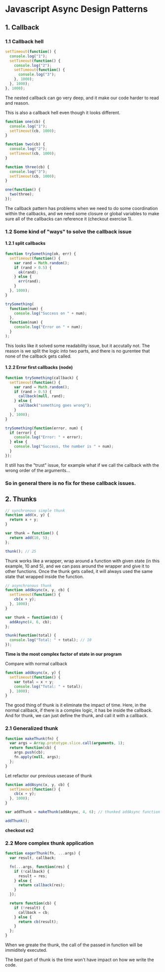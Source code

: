 # Javascript Async Design Patterns

## 1. Callback

### 1.1 Callback hell

```js
setTimeout(function() {
  console.log("1");
  setTimeout(function() {
    console.log("2");
    setTimeout(function() {
      console.log("3");
    }, 1000);
  }, 1000);
}, 1000);
```

The nested callback can go very deep, and it make our code harder to read and reason.

This is also a callback hell even though it looks different.

```js
function one(cb) {
  console.log("1");
  setTimeout(cb, 1000);
}

function two(cb) {
  console.log("2");
  setTimeout(cb, 1000);
}

function three(cb) {
  console.log("3");
  setTimeout(cb, 1000);
}

one(function() {
  two(three);
});
```

The callback pattern has problems when we need to do some coordination within the callbacks, and we need some closure or global variables to make sure all of the callbacks can reference it (checkout exercise 1).

### 1.2 Some kind of "ways" to solve the callback issue

#### 1.2.1 split callbacks

```js
function trySomething(ok, err) {
  setTimeout(function() {
    var rand = Math.random();
    if (rand > 0.5) {
      ok(rand);
    } else {
      err(rand);
    }
  }, 1000);
}

trySomething(
  function(num) {
    console.log("Success on " + num);
  },
  function(num) {
    console.log("Error on " + num);
  }
);
```

This looks like it solved some readability issue, but it accutally not. The reason is we split the logic into two parts, and there is no gurentee that none of the callback gets called.

#### 1.2.2 Error first callbacks (node)

```js
function trySomething(callback) {
  setTimeout(function() {
    var rand = Math.random();
    if (rand > 0.5) {
      callback(null, rand);
    } else {
      callback("something goes wrong");
    }
  }, 1000);
}

trySomething(function(error, num) {
  if (error) {
    console.log("Error: " + error);
  } else {
    console.log("Success, the number is " + num);
  }
});
```

It still has the "trust" issue, for example what if we call the callback with the wrong order of the arguments...

### So in general there is no fix for these callback issues.

## 2. Thunks

```js
// synchronous simple thunk
function add(x, y) {
  return x + y;
}

var thunk = function() {
  return add(10, 5);
};

thunk(); // 25
```

Thunk works like a wrapper, wrap around a function with given state (in this example, 10 and 5), and we can pass around the wrapper and give it to other functions. Once the thunk gets called, it will always used the same state that wrapped inside the function.

```js
// asynchronous thunk
function addAsync(x, y, cb) {
  setTimeout(function() {
    cb(x + y);
  }, 1000);
}

var thunk = function(cb) {
  addAsync(4, 6, cb);
};

thunk(function(total) {
  console.log("Total: " + total); // 10
});
```

**Time is the most complex factor of state in our program**

Compare with normal callback

```js
function addAsync(x, y) {
  setTimeout(function() {
    var total = x + y;
    console.log("Total: " + total);
  }, 1000);
}
```

The good thing of thunk is it eliminate the impact of time. Here, in the normal callback, if there is a complex logic, it has be inside the callback. And for thunk, we can just define the thunk, and call it with a callback.

### 2.1 Generalized thunk

```js
function makeThunk(fn) {
  var args = Array.prototype.slice.call(arguments, 1);
  return function(cb) {
    args.push(cb);
    fn.apply(null, args);
  };
}
```

Let refactor our previous usecase of thunk

```js
function addAsync(x, y, cb) {
  setTimeout(function() {
    cb(x + y);
  }, 1000);
}

var addThunk = makeThunk(addAsync, 4, 6); // thunked addAsync function

addThunk();
```

**checkout ex2**

### 2.2 More complex thunk application

```js
function eagerThunk(fn, ...args) {
  var result, callback;

  fn(...args, function(res) {
    if (!callback) {
      result = res;
    } else {
      return callback(res);
    }
  });

  return function(cb) {
    if (!result) {
      callback = cb;
    } else {
      return cb(result);
    }
  };
}
```

When we greate the thunk, the call of the passed in function will be immiditely executed.

The best part of thunk is the time won't have impact on how we write the code.
